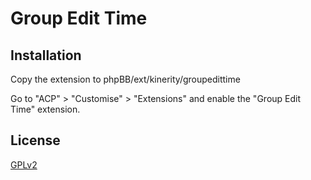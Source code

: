# Group Edit Time

## Installation

Copy the extension to phpBB/ext/kinerity/groupedittime

Go to "ACP" > "Customise" > "Extensions" and enable the "Group Edit Time" extension.

## License

[GPLv2](license.txt)
